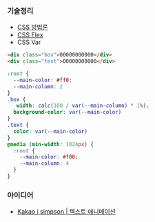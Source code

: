 ### 기술정리
- [CSS 방법론](CSS-방법론)
- [CSS Flex](CSS-Flex)
- CSS Var
```html
<div class="box">00000000000</div>
<div class="text">00000000000</div>
```
```css
:root {
  --main-color: #ff0;
  --main-column: 2
}
.box {
   width: calc(100 / var(--main-column) * 1%);
  background-color: var(--main-color)
}
.text {
  color: var(--main-color)
}
@media (min-width: 1024px) {
  :root {
    --main-color: #f00;
    --main-column: 4
  }
}
```

### 아이디어
- [Kakao i simpson | 텍스트 애니메이션](https://www.youtube.com/watch?v=fzXwGQeVNI4)